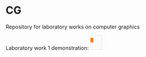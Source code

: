 # CG
Repository for laboratory works on computer graphics

Laboratory work 1 demonstration:
<img src="https://github.com/1knowledge1/CG/blob/master/lab%201.1.gif" width="40" height="40" />
